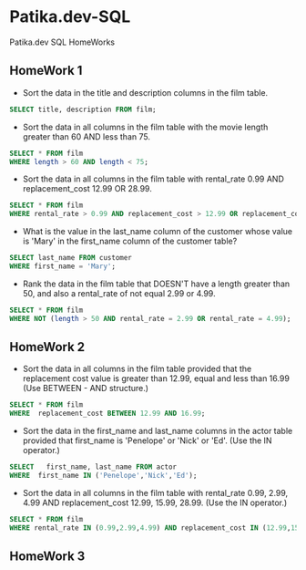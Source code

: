 # Patika.dev-SQL
Patika.dev SQL HomeWorks

## HomeWork 1

* Sort the data in the title and description columns in the film table.

```SQL
SELECT title, description FROM film;
```
* Sort the data in all columns in the film table with the movie length greater than 60 AND less than 75. 
```SQL
SELECT * FROM film 
WHERE length > 60 AND length < 75;
```
* Sort the data in all columns in the film table with rental_rate 0.99 AND replacement_cost 12.99 OR 28.99. 
```SQL
SELECT * FROM film
WHERE rental_rate > 0.99 AND replacement_cost > 12.99 OR replacement_cost = 28.99;
```
* What is the value in the last_name column of the customer whose value is 'Mary' in the first_name column of the customer table?

```SQL
SELECT last_name FROM customer
WHERE first_name = 'Mary';
```

* Rank the data in the film table that DOESN'T have a length greater than 50, and also a rental_rate of  not equal 2.99 or 4.99. 
```SQL
SELECT * FROM film
WHERE NOT (length > 50 AND rental_rate = 2.99 OR rental_rate = 4.99);
```

## HomeWork 2


* Sort the data in all columns in the film table provided that the replacement cost value is greater than 12.99, equal and less than 16.99 (Use BETWEEN - AND structure.) 

```SQL
SELECT * FROM film 
WHERE  replacement_cost BETWEEN 12.99 AND 16.99;
```

* Sort the data in the first_name and last_name columns in the actor table provided that first_name is 'Penelope' or 'Nick' or 'Ed'. (Use the IN operator.)

```SQL
SELECT   first_name, last_name FROM actor
WHERE  first_name IN ('Penelope','Nick','Ed');
```

* Sort the data in all columns in the film table with rental_rate 0.99, 2.99, 4.99 AND replacement_cost 12.99, 15.99, 28.99. (Use the IN operator.)

```SQL
SELECT * FROM film
WHERE rental_rate IN (0.99,2.99,4.99) AND replacement_cost IN (12.99,15.99,28.99);
```
## HomeWork 3











